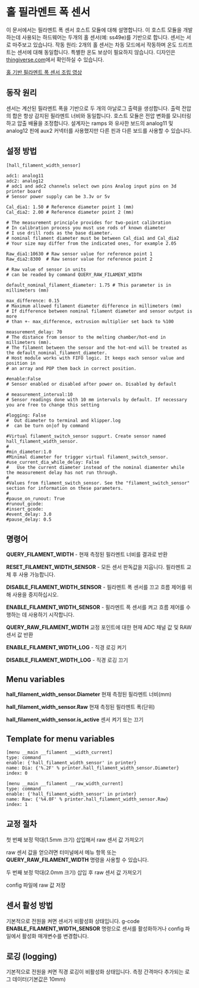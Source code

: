 # 홀 필라멘트 폭 센서

이 문서에서는 필라멘트 폭 센서 호스트 모듈에 대해 설명합니다. 이 호스트 모듈을 개발하는데 
사용되는 하드웨어는 두개의 홀 센서(예: ss49e)를 기반으로 합니다. 
센서는 서로 마주보고 있습니다. 작동 원리: 2개의 홀 센서는 차동 모드에서 작동하며 온도 
드리프트는 센서에 대해 동일합니다. 특별한 온도 보상이 필요하지 않습니다. 
디자인은 [thingiverse.com](https://www.thingiverse.com/thing:4138933)에서 확인하실 수 있습니다.

[홀 기반 필라멘트 폭 센서 조립 영상](https://www.youtube.com/watch?v=TDO9tME8vp4)

## 동작 원리

센서는 계산된 필라멘트 폭을 기반으로 두 개의 아날로그 출력을 생성합니다. 
출력 전압의 합은 항상 감지된 필라멘트 너비와 동일합니다. 호스트 모듈은 전압 변화를 
모니터링하고 압출 배율을 조정합니다. 설계자는 ramps 와 유사한 보드의 analog11 및 
analog12 핀에 aux2 커넥터를 사용했지만 다른 핀과 다른 보드를 사용할 수 있습니다.

## 설정 방법

    [hall_filament_width_sensor]

    adc1: analog11
    adc2: analog12
    # adc1 and adc2 channels select own pins Analog input pins on 3d printer board
    # Sensor power supply can be 3.3v or 5v

    Cal_dia1: 1.50 # Reference diameter point 1 (mm)
    Cal_dia2: 2.00 # Reference diameter point 2 (mm)

    # The measurement principle provides for two-point calibration
    # In calibration process you must use rods of known diameter
    # I use drill rods as the base diameter.
    # nominal filament diameter must be between Cal_dia1 and Cal_dia2
    # Your size may differ from the indicated ones, for example 2.05

    Raw_dia1:10630 # Raw sensor value for reference point 1
    Raw_dia2:8300  # Raw sensor value for reference point 2

    # Raw value of sensor in units
    # can be readed by command QUERY_RAW_FILAMENT_WIDTH

    default_nominal_filament_diameter: 1.75 # This parameter is in millimeters (mm)

    max_difference: 0.15
    # Maximum allowed filament diameter difference in millimeters (mm)
    # If difference between nominal filament diameter and sensor output is more
    # than +- max_difference, extrusion multiplier set back to %100

    measurement_delay: 70
    # The distance from sensor to the melting chamber/hot-end in millimeters (mm).
    # The filament between the sensor and the hot-end will be treated as the default_nominal_filament_diameter.
    # Host module works with FIFO logic. It keeps each sensor value and position in
    # an array and POP them back in correct position.

    #enable:False
    # Sensor enabled or disabled after power on. Disabled by default

    # measurement_interval:10
    # Sensor readings done with 10 mm intervals by default. If necessary you are free to change this setting

    #logging: False
    #  Out diameter to terminal and klipper.log
    #  can be turn on|of by command

    #Virtual filament_switch_sensor suppurt. Create sensor named hall_filament_width_sensor.
    #
    #min_diameter:1.0
    #Minimal diameter for trigger virtual filament_switch_sensor.
    #use_current_dia_while_delay: False
    #   Use the current diameter instead of the nominal diamenter while the measurement delay has not run through.
    #
    #Values from filament_switch_sensor. See the "filament_switch_sensor" section for information on these parameters.
    #
    #pause_on_runout: True
    #runout_gcode:
    #insert_gcode:
    #event_delay: 3.0
    #pause_delay: 0.5


## 명령어
**QUERY_FILAMENT_WIDTH** - 현재 측정된 필라멘트 너비를 결과로 반환

**RESET_FILAMENT_WIDTH_SENSOR** - 모든 센서 판독값을 지웁니다. 필라멘트 교체 후 사용 가능합니다. 

**DISABLE_FILAMENT_WIDTH_SENSOR** - 필라멘트 폭 센서를 끄고 흐름 제어를 위해 사용을 중지하십시오.

**ENABLE_FILAMENT_WIDTH_SENSOR** - 필라멘트 폭 센서를 켜고 흐름 제어를 수행하는 데 사용하기 시작합니다.

**QUERY_RAW_FILAMENT_WIDTH** 교정 포인트에 대한 현재 ADC 채널 값 및 RAW 센서 값 반환

**ENABLE_FILAMENT_WIDTH_LOG** - 직경 로깅 켜기

**DISABLE_FILAMENT_WIDTH_LOG** - 직경 로깅 끄기

## Menu variables

**hall_filament_width_sensor.Diameter** 현재 측정된 필라멘트 너비(mm)

**hall_filament_width_sensor.Raw** 현재 측정된 필라멘트 폭(단위)

**hall_filament_width_sensor.is_active** 센서 켜기 또는 끄기

## Template for menu variables
    [menu __main __filament __width_current]
    type: command
    enable: {'hall_filament_width_sensor' in printer}
    name: Dia: {'%.2F' % printer.hall_filament_width_sensor.Diameter}
    index: 0

    [menu __main __filament __raw_width_current]
    type: command
    enable: {'hall_filament_width_sensor' in printer}
    name: Raw: {'%4.0F' % printer.hall_filament_width_sensor.Raw}
    index: 1

## 교정 절차

첫 번째 보정 막대(1.5mm 크기) 삽입해서 raw 센서 값 가져오기

raw 센서 값을 얻으려면 터미널에서 메뉴 항목 또는 **QUERY_RAW_FILAMENT_WIDTH** 명령을 사용할 수 있습니다.

두 번째 보정 막대(2.0mm 크기) 삽입 후 raw 센서 값 가져오기

config 파일에 raw 값 저장

## 센서 활성 방법
기본적으로 전원을 켜면 센서가 비활성화 상태입니다.
g-code **ENABLE_FILAMENT_WIDTH_SENSOR** 명령으로 센서를 활성화하거나 config 파일에서 활성화 매개변수를 변경합니다.

## 로깅 (logging)
기본적으로 전원을 켜면 직경 로깅이 비활성화 상태입니다.
측정 간격마다 추가되는 로그 데이터(기본값은 10mm)
